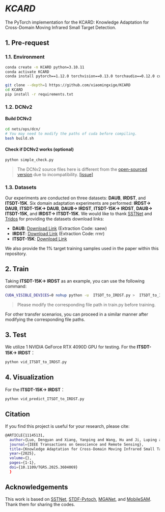 ﻿

# *KCARD*
The PyTorch implementation for the KCARD: Knowledge Adaptation for Cross-Domain Moving Infrared Small Target Detection.
## 1. Pre-request
### 1.1. Environment
```bash
conda create -n KCARD python=3.10.11
conda activate KCARD
conda install pytorch==1.12.0 torchvision==0.13.0 torchaudio==0.12.0 cudatoolkit=11.3 -c pytorch

git clone --depth=1 https://github.com/xiaomingxige/KCARD
cd KCARD
pip install -r requirements.txt
```
### 1.2. DCNv2
#### Build DCNv2

```bash
cd nets/ops/dcn/
# You may need to modify the paths of cuda before compiling.
bash build.sh
```
#### Check if DCNv2 works (optional)

```bash
python simple_check.py
```
> The DCNv2 source files here is different from the [open-sourced version](https://github.com/chengdazhi/Deformable-Convolution-V2-PyTorch) due to incompatibility. [[issue]](https://github.com/open-mmlab/mmediting/issues/84#issuecomment-644974315)

### 1.3. Datasets
Our experiments are conducted on three datasets: **DAUB**, **IRDST**, and **ITSDT-15K**. Six domain adaptation experiments are performed:  **IRDST→ DAUB**, **ITSDT-15K→ DAUB**, **DAUB→ IRDST**, **ITSDT-15K→ IRDST**, **DAUB→ ITSDT-15K**, and **IRDST→ ITSDT-15K**. 
We would like to thank [SSTNet](https://github.com/UESTC-nnLab/SSTNet) and [Tridos](https://github.com/UESTC-nnLab/Tridos) for providing the datasets download links:
- **DAUB**: [Download Link](https://pan.baidu.com/s/1nNTvjgDaEAQU7tqQjPZGrw?pwd=saew) (Extraction Code: saew)
- **IRDST**: [Download Link](https://pan.baidu.com/s/1igjIT30uqfCKjLbmsMfoFw?pwd=rrnr) (Extraction Code: rrnr)
- **ITSDT-15K**: [Download Link](https://drive.google.com/file/d/1nnlXK0QCoFqToOL-7WdRQCZfbGJvHLh2/view?usp=sharing)

We also provide the 1% target training samples used in the paper within this repository.
## 2. Train
Taking **ITSDT-15K→ IRDST** as an example, you can use the following command:
```bash
CUDA_VISIBLE_DEVICES=0 nohup python -u  ITSDT_to_IRDST.py >  ITSDT_to_IRDST.out &
```
> Please modify the corresponding file path in train.py before training.

For other transfer scenarios, you can proceed in a similar manner after modifying the corresponding file paths.
## 3. Test
We utilize 1 NVIDIA GeForce RTX 4090D GPU for testing. For the **ITSDT-15K→ IRDST**：
```bash
python vid_ITSDT_to_IRDST.py
```
## 4. Visualization
For the **ITSDT-15K→ IRDST**：
```bash
python vid_predict_ITSDT_to_IRDST.py
```
## Citation
If you find this project is useful for your research, please cite:

```bash
@ARTICLE{11145131,
  author={Luo, Dengyan and Xiang, Yanping and Wang, Hu and Ji, Luping and Ye, Mao},
  journal={IEEE Transactions on Geoscience and Remote Sensing}, 
  title={Knowledge Adaptation for Cross-Domain Moving Infrared Small Target Detection}, 
  year={2025},
  volume={},
  pages={1-1},
  doi={10.1109/TGRS.2025.3604069}
  }

```


## Acknowledgements
This work is based on [SSTNet](https://github.com/UESTC-nnLab/SSTNet), [STDF-Pytoch](https://github.com/ryanxingql/stdf-pytorch), [MGANet](https://github.com/mengab/MGANet-DCC2020), and [MobileSAM](https://github.com/ChaoningZhang/MobileSAM). Thank them for sharing the codes.
